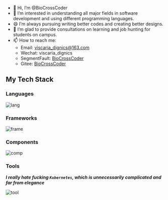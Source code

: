 - 👋 Hi, I’m @BioCrossCoder
- 👀 I’m interested in understanding all major fields in software development and using different programming languages.
- 😄 I’m always pursuing writing better codes and creating better designs.
- 🌱 I’m glad to provide consultations on learning and job hunting for students on campus.
- 📫 How to reach me:
  - Email: viscaria_dignics@163.com
  - Wechat: viscaria_dignics
  - SegmentFault: [BioCrossCoder](https://segmentfault.com/u/biocrosscoder)
  - Gitee: [BioCrossCoder](https://gitee.com/viscaria-virus)

## My Tech Stack

### Languages

![lang](https://skillicons.dev/icons?i=py,go,ts)

### Frameworks

![frame](https://skillicons.dev/icons?i=vue,react,nextjs,tailwind,electron,django,fastapi,flask,selenium)

### Components

![comp](https://skillicons.dev/icons?i=mysql,redis,kafka,mongodb,nginx,sqlite)

### Tools

***I really hate fucking `Kubernetes`, which is unnecessarily complicated and far from elegance***

![tool](https://skillicons.dev/icons?i=docker,kubernetes,prometheus,grafana,vscode,pycharm,nodejs,npm,vite,linux,ubuntu,bash,vim,git,github)

